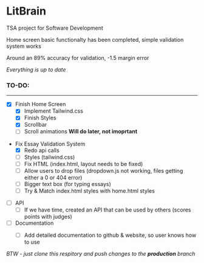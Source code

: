 # LitBrain
TSA project for Software Development


Home screen basic functionalty has been completed, simple validation system works

Around an 89% accuracy for validation, -1.5 margin error

*Everything is up to date* 


### TO-DO:
_____________
- [x] Finish Home Screen
  - [x] Implement Tailwind.css
  - [x] Finish Styles
  - [x] Scrollbar 
  - [ ] Scroll animations **Will do later, not imoprtant**    

- Fix Essay Validation System
  - [x] Redo api calls
  - [ ] Styles (tailwind.css)
  - [ ] Fix HTML (index.html, layout needs to be fixed)
  - [ ] Allow users to drop files (dropdown.js not working, files getting either a 0 or 404 error)
  - [ ] Bigger text box (for typing essays) 
  - [ ] Try & Match index.html styles with home.html styles

- [ ] API
  - [ ] If we have time, created an API that can be used by others (scores points with judges) 

- [ ] Documentation 
  - [ ] Add detailed documentation to github & website, so user knows how to use


*BTW - just clone this respitory and push changes to the **production** branch*


